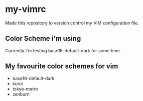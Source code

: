 # my-vimrc
Made this repository to version control my VIM configuration file.

## Color Scheme i'm using
Currently I'm testing base16-default-dark for some time.
## My favourite color schemes for vim

* base16-default-dark
* kuroi
* tokyo-metro
* zenburn
